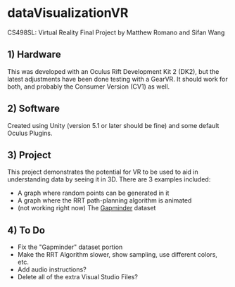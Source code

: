 # dataVisualizationVR
CS498SL: Virtual Reality Final Project by Matthew Romano and Sifan Wang

## 1) Hardware

This was developed with an Oculus Rift Development Kit 2 (DK2), but the latest adjustments have been done testing with a GearVR. It should work for both, and probably the Consumer Version (CV1) as well.

## 2) Software

Created using Unity (version 5.1 or later should be fine) and some default Oculus Plugins.

## 3) Project

This project demonstrates the potential for VR to be used to aid in understanding data by seeing it in 3D. There are 3 examples included:
* A graph where random points can be generated in it
* A graph where the RRT path-planning algorithm is animated
* (not working right now) The [Gapminder](https://www.gapminder.org/tools/#_locale_id=en;&chart-type=bubbles) dataset

## 4) To Do

* Fix the "Gapminder" dataset portion
* Make the RRT Algorithm slower, show sampling, use different colors, etc.
* Add audio instructions?
* Delete all of the extra Visual Studio Files?

